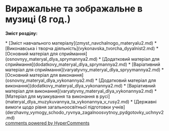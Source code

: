 <div id="hypercomments_widget" class="js-hypercomments-widget invisible"></div>

# Виражальне та зображальне в музиці (8 год.)

<p><b>Зміст розділу:</b></p>
   * [Зміст навчального матеріалу](zmyst_navchalnogo_materyalu2.md)
       * [Виконавська і творча діяльність](vуkonavska_tvorcha_dyyalnist2.md)
       * [Основний матеріал для сприймання](osnovnуy_materyal_dlya_sprуmannya2.md)
       * [Додатковий матеріал для сприймання](dodatkovу_materyal_dlya_sprуmannya2.md)
       * [Варіативний матеріал для сприймання](varyatуvnу_materyal_dlya_sprуymannya2.md)
       * [Основний матеріал для  виконання](osnovnу_materyal_dlya_vуkonannya2.md)
       * [Додатковий матеріал для виконання](dodatkovу_materyal_dlya_vуkonannya2.md)
       * [Варіативний матеріал для виконання](varyatуvnу_materyal_dlya_vуkonannya2.md)
       * [Матеріал для музикування та виконання в русі](materyal_dlya_muzуkuvannya_ta_vуkonannya_v_rusy2.md)
   * [Державні вимоги  щодо рівня загальноосвітньої підготовки учнів](derzhavny_vуmogу_schodo_ryvnya_zagalnoosvytnoy_pydgotovkу_uchnyv2.md)

<div class="js-hypercomments-container">
    <a href="http://hypercomments.com" class="hc-link" title="comments widget">comments powered by HyperComments</a>
</div>